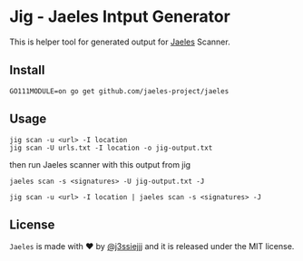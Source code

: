 Jig - Jaeles Intput Generator
========

This is helper tool for generated output for [Jaeles](https://github.com/jaeles-project/jaeles) Scanner.
## Install

```shell
GO111MODULE=on go get github.com/jaeles-project/jaeles
```

## Usage

```shell
jig scan -u <url> -I location
jig scan -U urls.txt -I location -o jig-output.txt
```

then run Jaeles scanner with this output from jig

```shell
jaeles scan -s <signatures> -U jig-output.txt -J

jig scan -u <url> -I location | jaeles scan -s <signatures> -J

```

## License

`Jaeles` is made with ♥  by [@j3ssiejjj](https://twitter.com/j3ssiejjj) and it is released under the MIT license.
